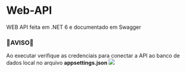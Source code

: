 # Web-API
WEB API feita em .NET 6 e documentado em Swagger
<h3>🚨AVISO🚨</h3>
Ao executar verifique as credenciais para conectar a API ao banco de dados local no arquivo <b>appsettings.json</b>
<img src='https://github.com/Leohgb/Web-API/assets/91156801/2e364acd-5a36-45d9-9832-9dd2a8fa1765'>




